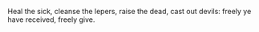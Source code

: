 Heal the sick, cleanse the lepers, raise the dead, cast out devils: freely ye have received, freely give.
